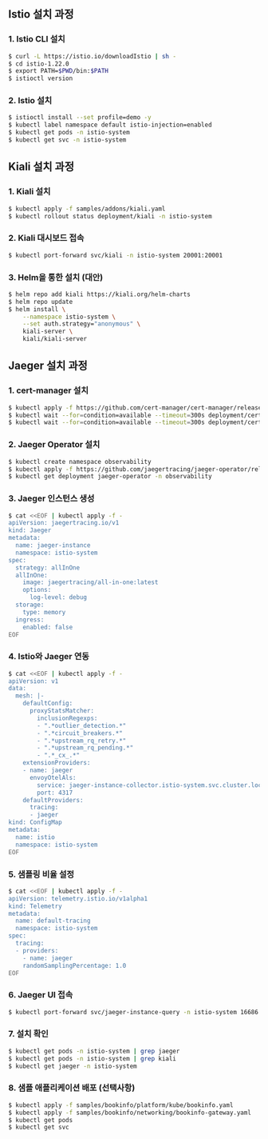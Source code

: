 ## Istio 설치 과정

### 1. Istio CLI 설치

```bash
$ curl -L https://istio.io/downloadIstio | sh -
$ cd istio-1.22.0
$ export PATH=$PWD/bin:$PATH
$ istioctl version
```

### 2. Istio 설치

```bash
$ istioctl install --set profile=demo -y
$ kubectl label namespace default istio-injection=enabled
$ kubectl get pods -n istio-system
$ kubectl get svc -n istio-system
```

## Kiali 설치 과정

### 1. Kiali 설치

```bash
$ kubectl apply -f samples/addons/kiali.yaml
$ kubectl rollout status deployment/kiali -n istio-system
```

### 2. Kiali 대시보드 접속

```bash
$ kubectl port-forward svc/kiali -n istio-system 20001:20001
```

### 3. Helm을 통한 설치 (대안)

```bash
$ helm repo add kiali https://kiali.org/helm-charts
$ helm repo update
$ helm install \
    --namespace istio-system \
    --set auth.strategy="anonymous" \
    kiali-server \
    kiali/kiali-server
```

## Jaeger 설치 과정

### 1. cert-manager 설치

```bash
$ kubectl apply -f https://github.com/cert-manager/cert-manager/releases/download/v1.14.0/cert-manager.yaml
$ kubectl wait --for=condition=available --timeout=300s deployment/cert-manager -n cert-manager
$ kubectl wait --for=condition=available --timeout=300s deployment/cert-manager-webhook -n cert-manager
```

### 2. Jaeger Operator 설치

```bash
$ kubectl create namespace observability
$ kubectl apply -f https://github.com/jaegertracing/jaeger-operator/releases/download/v1.57.0/jaeger-operator.yaml -n observability
$ kubectl get deployment jaeger-operator -n observability
```

### 3. Jaeger 인스턴스 생성

```bash
$ cat <<EOF | kubectl apply -f -
apiVersion: jaegertracing.io/v1
kind: Jaeger
metadata:
  name: jaeger-instance
  namespace: istio-system
spec:
  strategy: allInOne
  allInOne:
    image: jaegertracing/all-in-one:latest
    options:
      log-level: debug
  storage:
    type: memory
  ingress:
    enabled: false
EOF
```

### 4. Istio와 Jaeger 연동

```bash
$ cat <<EOF | kubectl apply -f -
apiVersion: v1
data:
  mesh: |-
    defaultConfig:
      proxyStatsMatcher:
        inclusionRegexps:
        - ".*outlier_detection.*"
        - ".*circuit_breakers.*"
        - ".*upstream_rq_retry.*"
        - ".*upstream_rq_pending.*"
        - ".*_cx_.*"
    extensionProviders:
    - name: jaeger
      envoyOtelAls:
        service: jaeger-instance-collector.istio-system.svc.cluster.local
        port: 4317
    defaultProviders:
      tracing:
      - jaeger
kind: ConfigMap
metadata:
  name: istio
  namespace: istio-system
EOF
```

### 5. 샘플링 비율 설정

```bash
$ cat <<EOF | kubectl apply -f -
apiVersion: telemetry.istio.io/v1alpha1
kind: Telemetry
metadata:
  name: default-tracing
  namespace: istio-system
spec:
  tracing:
  - providers:
    - name: jaeger
    randomSamplingPercentage: 1.0
EOF
```

### 6. Jaeger UI 접속

```bash
$ kubectl port-forward svc/jaeger-instance-query -n istio-system 16686:16686
```

### 7. 설치 확인

```bash
$ kubectl get pods -n istio-system | grep jaeger
$ kubectl get pods -n istio-system | grep kiali
$ kubectl get jaeger -n istio-system
```

### 8. 샘플 애플리케이션 배포 (선택사항)

```bash
$ kubectl apply -f samples/bookinfo/platform/kube/bookinfo.yaml
$ kubectl apply -f samples/bookinfo/networking/bookinfo-gateway.yaml
$ kubectl get pods
$ kubectl get svc
```